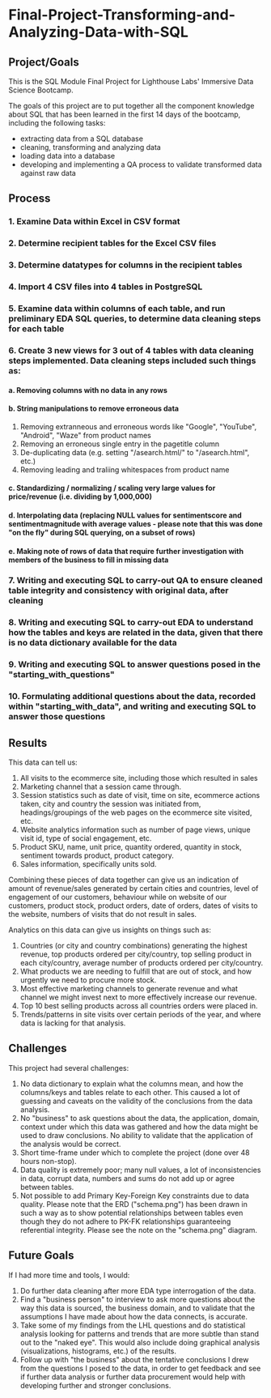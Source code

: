 # Final-Project-Transforming-and-Analyzing-Data-with-SQL

## Project/Goals
This is the SQL Module Final Project for Lighthouse Labs' Immersive Data Science Bootcamp.

The goals of this project are to put together all the component knowledge about SQL that has been learned in the first 14 days of the bootcamp, including the following tasks:
- extracting data from a SQL database
- cleaning, transforming and analyzing data
- loading data into a database
- developing and implementing a QA process to validate transformed data against raw data

## Process
### 1. Examine Data within Excel in CSV format
### 2. Determine recipient tables for the Excel CSV files
### 3. Determine datatypes for columns in the recipient tables
### 4. Import 4 CSV files into 4 tables in PostgreSQL
### 5. Examine data within columns of each table, and run preliminary EDA SQL queries, to determine data cleaning steps for each table
### 6. Create 3 new views for 3 out of 4 tables with data cleaning steps implemented.  Data cleaning steps included such things as:
#### a. Removing columns with no data in any rows
#### b. String manipulations to remove erroneous data
1. Removing extranneous and erroneous words like "Google", "YouTube", "Android", "Waze" from product names
2. Removing an erroneous single entry in the pagetitle column
3. De-duplicating data (e.g. setting "/asearch.html/" to "/asearch.html", etc.)
4. Removing leading and traliing whitespaces from product name
#### c. Standardizing / normalizing / scaling very large values for price/revenue (i.e. dividing by 1,000,000)
#### d. Interpolating data (replacing NULL values for sentimentscore and sentimentmagnitude with average values - please note that this was done "on the fly" during SQL querying, on a subset of rows)
#### e. Making note of rows of data that require further investigation with members of the business to fill in missing data
### 7. Writing and executing SQL to carry-out QA to ensure cleaned table integrity and consistency with original data, after cleaning
### 8. Writing and executing SQL to carry-out EDA to understand how the tables and keys are related in the data, given that there is no data dictionary available for the data
### 9. Writing and executing SQL to answer questions posed in the "starting_with_questions"
### 10. Formulating additional questions about the data, recorded within "starting_with_data", and writing and executing SQL to answer those questions

## Results
This data can tell us:
1. All visits to the ecommerce site, including those which resulted in sales
2. Marketing channel that a session came through.
3. Session statistics such as date of visit, time on site, ecommerce actions taken, city and country the session was initiated from, headings/groupings of the web pages on the ecommerce site visited, etc.
4. Website analytics information such as number of page views, unique visit id, type of social engagement, etc.
5. Product SKU, name, unit price, quantity ordered, quantity in stock, sentiment towards product, product category.
6. Sales information, specifically units sold.

Combining these pieces of data together can give us an indication of amount of revenue/sales generated by certain cities and countries, level of engagement of our customers, behaviour while on website of our customers, product stock, product orders, date of orders, dates of visits to the website, numbers of visits that do not result in sales.

Analytics on this data can give us insights on things such as:
1. Countries (or city and country combinations) generating the highest revenue, top products ordered per city/country, top selling product in each city/country, average number of products ordered per city/country.
2. What products we are needing to fulfill that are out of stock, and how urgently we need to procure more stock.
3. Most effective marketing channels to generate revenue and what channel we might invest next to more effectively increase our revenue.
4. Top 10 best selling products across all countries orders were placed in.
5. Trends/patterns in site visits over certain periods of the year, and where data is lacking for that analysis.

## Challenges 
This project had several challenges:

1. No data dictionary to explain what the columns mean, and how the columns/keys and tables relate to each other.  This caused a lot of guessing and caveats on the validity of the conclusions from the data analysis.
2. No "business" to ask questions about the data, the application, domain, context under which this data was gathered and how the data might be used to draw conclusions.  No ability to validate that the application of the analysis would be correct.
3. Short time-frame under which to complete the project (done over 48 hours non-stop).
4. Data quality is extremely poor; many null values, a lot of inconsistencies in data, corrupt data, numbers and sums do not add up or agree between tables.
5. Not possible to add Primary Key-Foreign Key constraints due to data quality.  Please note that the ERD ("schema.png") has been drawn in such a way as to show potential relationships between tables even though they do not adhere to PK-FK relationships guaranteeing referential integrity. Please see the note on the "schema.png" diagram.

## Future Goals

If I had more time and tools, I would:

1. Do further data cleaning after more EDA type interrogation of the data.
2. Find a "business person" to interview to ask more questions about the way this data is sourced, the business domain, and to validate that the assumptions I have made about how the data connects, is accurate.
3. Take some of my findings from the LHL questions and do statistical analysis looking for patterns and trends that are more subtle than stand out to the "naked eye".  This would also include doing graphical analysis (visualizations, histograms, etc.) of the results.
4. Follow up with "the business" about the tentative conclusions I drew from the questions I posed to the data, in order to get feedback and see if further data analysis or further data procurement would help with developing further and stronger conclusions.
